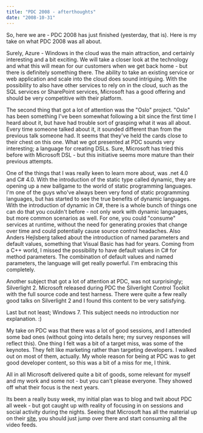```yaml
---
title: "PDC 2008 - afterthoughts"
date: "2008-10-31"
---
```


So, here we are - PDC 2008 has just finished (yesterday, that is). Here is my take on what PDC 2008 was all about.  
  
Surely, Azure - Windows in the cloud was the main attraction, and certainly interesting and a bit exciting. We will take a closer look at the technology and what this will mean for our customers when we get back home - but there is definitely something there. The ability to take an existing service or web application and scale into the cloud does sound intriguing. With the possibility to also have other services to rely on in the cloud, such as the SQL services or SharePoint services, Microsoft has a good offering and should be very competitive with their platform.  
  
The second thing that got a lot of attention was the "Oslo" project. "Oslo" has been something I've been somewhat following a bit since the first time I heard about it, but have had trouble sort of grasping what it was all about. Every time someone talked about it, it sounded different than from the previous talk someone had. It seems that they've held the cards close to their chest on this one. What we got presented at PDC sounds very interesting; a language for creating DSLs. Sure, Microsoft has tried this before with Microsoft DSL - but this initiative seems more mature than their previous attempts.  
  
One of the things that I was really keen to learn more about, was .net 4.0 and C# 4.0. With the introduction of the static type called dynamic, they are opening up a new ballgame to the world of static programming languages. I'm one of the guys who've always been very fond of static programming languages, but has started to see the true benefits of dynamic languages. With the introduction of dynamic in C#, there is a whole bunch of things one can do that you couldn't before - not only work with dynamic languages, but more common scenarios as well. For one, you could "consume" services at runtime, without the need for generating proxies that change over time and could potentially cause source control headaches. Also Anders Hejlsberg talked about the introduction of named parameters and default values, something that Visual Basic has had for years. Coming from a C++ world, I missed the possibility to have default values in C# for method parameters. The combination of default values and named parameters, the language will get really powerful. I'm embracing this completely.  
  
Another subject that got a lot of attention at PDC, was not surprisingly; Silverlight 2. Microsoft released during PDC the Silverlight Control Toolkit with the full source code and test harness. There were quite a few really good talks on Silverlight 2 and I found this content to be very satisfying.  
  
Last but not least; Windows 7. This subject needs no introduction nor explanation. :)  
  
  
My take on PDC was that there was a lot of good sessions, and I attended some bad ones (without going into details here; my survey responses will reflect this). One thing I felt was a bit of a target miss, was some of the keynotes. They felt like marketing rather than targeting developers. I walked out on most of them, actually. My whole reason for being at PDC was to get good developer content, so this was a bit of a miss for me, I think.  
  
All in all Microsoft delivered quite a bit of goods, some relevant for myself and my work and some not - but you can't please everyone. They showed off what their focus is the next years.    
  
Its been a really busy week, my initial plan was to blog and twit about PDC all week - but got caught up with reality of focusing in on sessions and social activity during the nights. Seeing that Microsoft has all the material up on their [site](http://www.microsoftpdc.com), you should just jump over there and start consuming all the video feeds.

